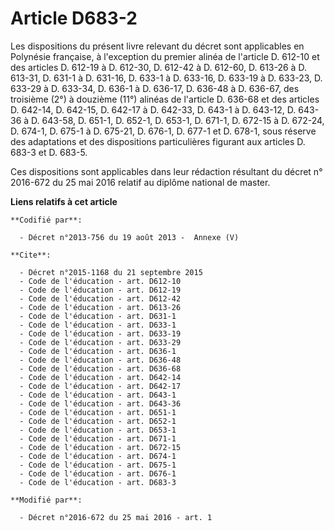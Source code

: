 # Article D683-2

Les dispositions du présent livre relevant du décret sont applicables en Polynésie française, à l'exception du premier alinéa
de l'article D. 612-10 et des articles D. 612-19 à D. 612-30, D. 612-42 à D. 612-60, D. 613-26 à D. 613-31, D. 631-1 à D.
631-16, D. 633-1 à D. 633-16, D. 633-19 à D. 633-23, D. 633-29 à D. 633-34, D. 636-1 à D. 636-17, D. 636-48 à D. 636-67, des
troisième (2°) à douzième (11°) alinéas de l'article D. 636-68 et des articles D. 642-14, D. 642-15, D. 642-17 à D. 642-33,
D. 643-1 à D. 643-12, D. 643-36 à D. 643-58, D. 651-1, D. 652-1, D. 653-1, D. 671-1, D. 672-15 à D. 672-24, D. 674-1, D.
675-1 à D. 675-21, D. 676-1, D. 677-1 et D. 678-1, sous réserve des adaptations et des dispositions particulières figurant
aux articles D. 683-3 et D. 683-5. 

Ces dispositions sont applicables dans leur rédaction résultant du                          décret n° 2016-672 du 25 mai 2016
relatif au diplôme national de master.

**Liens relatifs à cet article**

	**Codifié par**:

	  - Décret n°2013-756 du 19 août 2013 -  Annexe (V)

	**Cite**:

	  - Décret n°2015-1168 du 21 septembre 2015
	  - Code de l'éducation - art. D612-10
	  - Code de l'éducation - art. D612-19
	  - Code de l'éducation - art. D612-42
	  - Code de l'éducation - art. D613-26
	  - Code de l'éducation - art. D631-1
	  - Code de l'éducation - art. D633-1
	  - Code de l'éducation - art. D633-19
	  - Code de l'éducation - art. D633-29
	  - Code de l'éducation - art. D636-1
	  - Code de l'éducation - art. D636-48
	  - Code de l'éducation - art. D636-68
	  - Code de l'éducation - art. D642-14
	  - Code de l'éducation - art. D642-17
	  - Code de l'éducation - art. D643-1
	  - Code de l'éducation - art. D643-36
	  - Code de l'éducation - art. D651-1
	  - Code de l'éducation - art. D652-1
	  - Code de l'éducation - art. D653-1
	  - Code de l'éducation - art. D671-1
	  - Code de l'éducation - art. D672-15
	  - Code de l'éducation - art. D674-1
	  - Code de l'éducation - art. D675-1
	  - Code de l'éducation - art. D676-1
	  - Code de l'éducation - art. D683-3

	**Modifié par**:

	  - Décret n°2016-672 du 25 mai 2016 - art. 1
